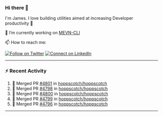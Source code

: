 ### Hi there 👋

I'm James. I love building utilities aimed at increasing Developer productivity :raised_hands: 

🔭 I’m currently working on [MEVN-CLI](https://github.com/madlabsinc/mevn-cli)

📫 How to reach me:

[![Follow on Twitter](https://img.shields.io/badge/--twitter?label=Twitter&logo=Twitter&style=social)](https://twitter.com/james_madhacks) [![Connect on LinkedIn](https://img.shields.io/badge/--linkedin?label=LinkedIn&logo=LinkedIn&style=social)](https://www.linkedin.com/in/jamesgeorge007)

---

### :zap: Recent Activity

<!--START_SECTION:activity-->
1. 🎉 Merged PR [#4801](https://github.com/hoppscotch/hoppscotch/pull/4801) in [hoppscotch/hoppscotch](https://github.com/hoppscotch/hoppscotch)
2. 🎉 Merged PR [#4798](https://github.com/hoppscotch/hoppscotch/pull/4798) in [hoppscotch/hoppscotch](https://github.com/hoppscotch/hoppscotch)
3. 🎉 Merged PR [#4800](https://github.com/hoppscotch/hoppscotch/pull/4800) in [hoppscotch/hoppscotch](https://github.com/hoppscotch/hoppscotch)
4. 🎉 Merged PR [#4799](https://github.com/hoppscotch/hoppscotch/pull/4799) in [hoppscotch/hoppscotch](https://github.com/hoppscotch/hoppscotch)
5. 🎉 Merged PR [#4796](https://github.com/hoppscotch/hoppscotch/pull/4796) in [hoppscotch/hoppscotch](https://github.com/hoppscotch/hoppscotch)
<!--END_SECTION:activity-->

---

<!--
**jamesgeorge007/jamesgeorge007** is a ✨ _special_ ✨ repository because its `README.md` (this file) appears on your GitHub profile.

Here are some ideas to get you started:

- 🌱 I’m currently learning ...
- 👯 I’m looking to collaborate on ...
- 🤔 I’m looking for help with ...
- 💬 Ask me about ...
- 😄 Pronouns: ...
- ⚡ Fun fact: ...
-->
